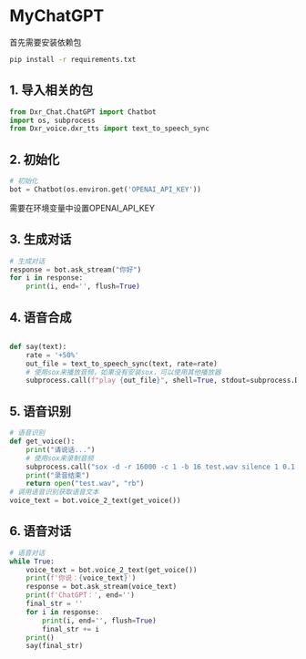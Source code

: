 # MyChatGPT

首先需要安装依赖包

```bash
pip install -r requirements.txt
```

## 1. 导入相关的包

```python
from Dxr_Chat.ChatGPT import Chatbot
import os, subprocess
from Dxr_voice.dxr_tts import text_to_speech_sync
```

## 2. 初始化

```python
# 初始化
bot = Chatbot(os.environ.get('OPENAI_API_KEY'))
```
需要在环境变量中设置OPENAI_API_KEY

## 3. 生成对话

```python
# 生成对话
response = bot.ask_stream("你好")
for i in response:
    print(i, end='', flush=True)
```

## 4. 语音合成

```python

def say(text):
    rate = '+50%'
    out_file = text_to_speech_sync(text, rate=rate)
    # 使用sox来播放音频，如果没有安装sox，可以使用其他播放器
    subprocess.call(f"play {out_file}", shell=True, stdout=subprocess.DEVNULL, stderr=subprocess.DEVNULL)
```

## 5. 语音识别

```python
# 语音识别
def get_voice():
    print("请说话...")
    # 使用sox来录制音频
    subprocess.call("sox -d -r 16000 -c 1 -b 16 test.wav silence 1 0.1 1% 1 1.0 1%", shell=True, stdout=subprocess.DEVNULL, stderr=subprocess.DEVNULL)
    print("录音结束")
    return open("test.wav", "rb")
# 调用语音识别获取语音文本
voice_text = bot.voice_2_text(get_voice())
```

## 6. 语音对话

```python
# 语音对话
while True:
    voice_text = bot.voice_2_text(get_voice())
    print(f'你说：{voice_text}')
    response = bot.ask_stream(voice_text)
    print(f'ChatGPT：', end='')
    final_str = ''
    for i in response:
        print(i, end='', flush=True)
        final_str += i
    print()
    say(final_str)
```

